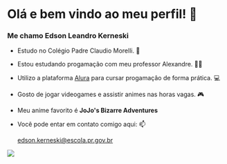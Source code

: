 # Olá e bem vindo ao meu perfil! 👋

### Me chamo Edson Leandro Kerneski

- Estudo no Colégio Padre Claudio Morelli. 🏫
- Estou estudando progamação com meu professor Alexandre. 👨‍🏫
- Utilizo a plataforma [Alura](https://www.Alura.com.br) para cursar progamaçâo de forma prática. 💻 
- Gosto de jogar videogames e assistir animes nas horas vagas. 🎮
- Meu anime favorito é **JoJo's Bizarre Adventures**

- Você pode entar em contato comigo aqui: 📫

  edson.kerneski@escola.pr.gov.br

![](https://tenor.com/pt-BR/view/dio-the-world-power-charge-gif-13331683)
